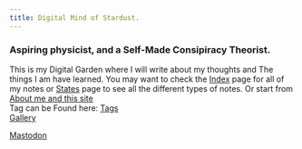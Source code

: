 ```yaml
---
title: Digital Mind of Stardust.
---
```


<h3>Aspiring physicist, and a Self-Made Consipiracy Theorist.</h3>

This is my Digital Garden where I will write about my thoughts and The things I am have learned. You may want to check the <a href="/archive.md">Index</a> page for all of my notes or <a href="/states.md">States</a> page to see all the different types of notes. Or start from <a href="/about.md">About me and this site</a><br>Tag can be Found here: <a href="https://garud.netlify.app/tags/"> Tags</a><br><a href="/gallery.com">Gallery</a>

<a rel="me" href="https://defcon.social/@zarathustra">Mastodon</a>
